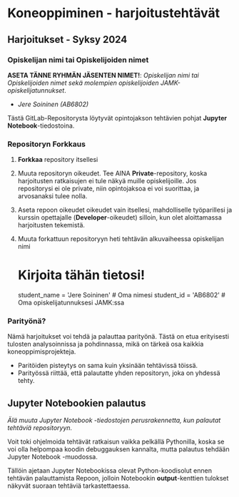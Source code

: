 
# Koneoppiminen - harjoitustehtävät

## Harjoitukset - Syksy 2024

### Opiskelijan nimi tai Opiskelijoiden nimet 

**ASETA TÄNNE RYHMÄN JÄSENTEN NIMET!**: *Opiskelijan nimi tai Opiskelijoiden nimet sekä molempien opiskelijoiden JAMK-opiskelijatunnukset*.

* *Jere Soininen (AB6802)*

Tästä GitLab-Repositorysta löytyvät opintojakson tehtävien pohjat **Jupyter Notebook**-tiedostoina. 

### Repositoryn Forkkaus

1. **Forkkaa** repository itsellesi 
2. Muuta repositoryn oikeudet. Tee AINA **Private**-repository, koska harjoitusten ratkaisujen ei tule näkyä muille opiskelijoille. Jos repositorysi ei ole private, niin opintojaksoa ei voi suorittaa, ja arvosanaksi tulee nolla.
3. Aseta repoon oikeudet oikeudet vain itsellesi, mahdolliselle työparillesi ja kurssin opettajalle (**Developer**-oikeudet) silloin, kun olet aloittamassa harjoitusten tekemistä.
4. Muuta forkattuun repositoryyn heti tehtävän alkuvaiheessa opiskelijan nimi


    # Kirjoita tähän tietosi!
    student_name = 'Jere Soininen'  # Oma nimesi
    student_id = 'AB6802' # Oma opiskelijatunnuksesi JAMK:ssa

### Parityönä?

Nämä harjoitukset voi tehdä ja palauttaa parityönä. Tästä on etua erityisesti tulosten analysoinnissa ja pohdinnassa,
mikä on tärkeä osa kaikkia koneoppimisprojekteja. 
* Paritöiden pisteytys on sama kuin yksinään tehtävissä töissä.
* Parityössä riittää, että palautatte yhden repositoryn, joka on yhdessä tehty.

## Jupyter Notebookien palautus

*Älä muuta Jupyter Notebook -tiedostojen perusrakennetta, kun palautat tehtäviä repositoryyn.*

Voit toki ohjelmoida tehtävät ratkaisun vaikka pelkällä Pythonilla, 
koska se voi olla helpompaa koodin debuggauksen kannalta, 
mutta palautus tehdään Jupyter Notebook -muodossa.

Tällöin ajetaan Jupyter Notebookissa olevat Python-koodisolut ennen tehtävän palauttamista Repoon, 
jolloin Notebookin **output**-kenttien tulokset näkyvät
suoraan tehtäviä tarkastettaessa.


